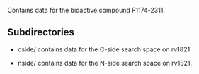 Contains data for the bioactive compound F1174-2311.

## Subdirectories

- cside/ contains data for the C-side search space on rv1821.

- nside/ contains data for the N-side search space on rv1821.

